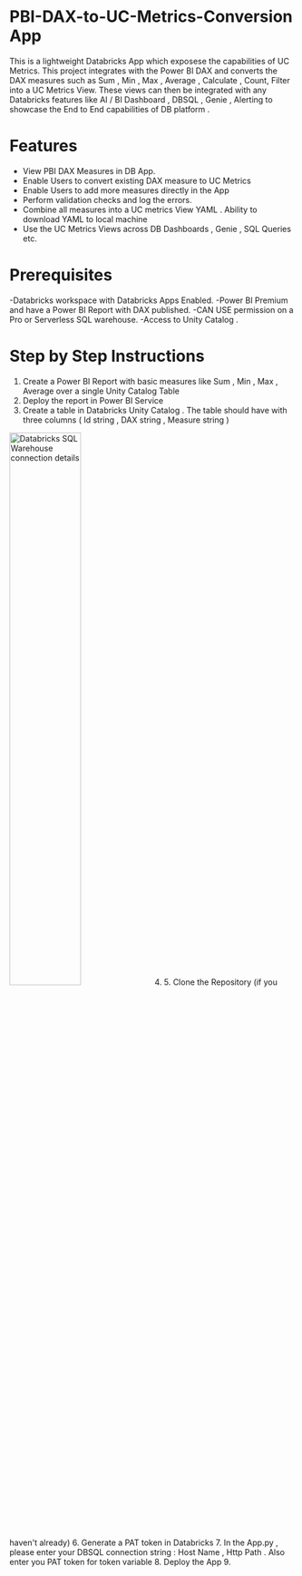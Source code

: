 # PBI-DAX-to-UC-Metrics-Conversion App

This is a lightweight Databricks App which exposese the capabilities of UC Metrics. This project integrates with the Power BI DAX and converts the DAX measures such as Sum , Min , Max , Average , Calculate , Count, Filter into a UC Metrics View. These views can then be integrated with any Databricks features like AI / BI Dashboard , DBSQL , Genie , Alerting to showcase the End to End capabilities of DB platform . 

# Features

- View PBI DAX Measures in DB App.
- Enable Users to convert existing DAX measure to UC Metrics
- Enable Users to add more measures directly in the App
- Perform validation checks and log the errors. 
- Combine all measures into a UC metrics View YAML . Ability to download YAML to local machine
- Use the UC Metrics Views across DB Dashboards , Genie , SQL Queries etc.
  
# Prerequisites
-Databricks workspace with Databricks Apps Enabled.
-Power BI Premium and have a Power BI Report with DAX published.
-CAN USE permission on a Pro or Serverless SQL warehouse.
-Access to Unity Catalog .

# Step by Step Instructions  
1. Create a Power BI Report with basic measures like Sum , Min , Max , Average over a single Unity Catalog Table
2. Deploy the report in Power BI Service
3. Create a table in Databricks Unity Catalog . The table should have with three columns ( Id string , DAX string , Measure string )
 <img src="(Images/create_table.png)" alt="Databricks SQL Warehouse connection details" width="50%" height="50%">  
4. 
5. Clone the Repository (if you haven't already)
6. Generate a PAT token in Databricks 
7. In the App.py , please enter your DBSQL connection string :  Host Name , Http Path . Also enter you PAT token for token variable
8. Deploy the App
9. 

